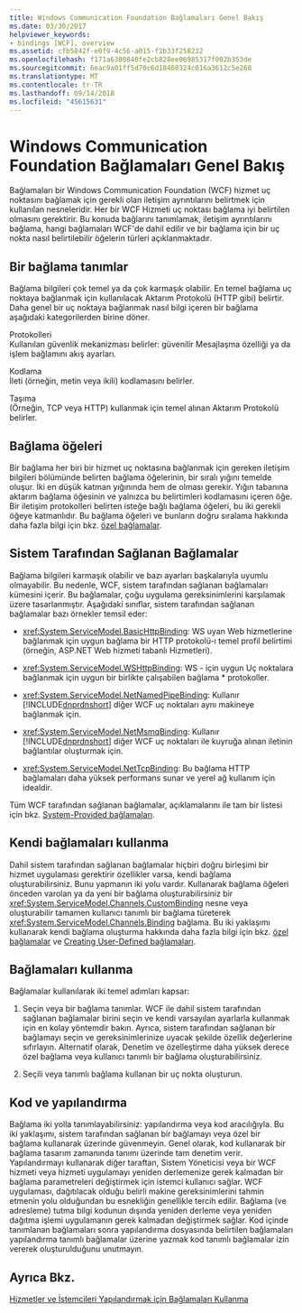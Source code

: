 ```yaml
---
title: Windows Communication Foundation Bağlamaları Genel Bakış
ms.date: 03/30/2017
helpviewer_keywords:
- bindings [WCF], overview
ms.assetid: cfb5842f-e0f9-4c56-a015-f2b33f258232
ms.openlocfilehash: f171a6380840fe2cb828ee06985317f002b353de
ms.sourcegitcommit: 6eac9a01ff5d70c6d18460324c016a3612c5e268
ms.translationtype: MT
ms.contentlocale: tr-TR
ms.lasthandoff: 09/14/2018
ms.locfileid: "45615631"
---
```

# <a name="windows-communication-foundation-bindings-overview"></a>Windows Communication Foundation Bağlamaları Genel Bakış
Bağlamaları bir Windows Communication Foundation (WCF) hizmet uç noktasını bağlamak için gerekli olan iletişim ayrıntılarını belirtmek için kullanılan nesneleridir. Her bir WCF Hizmeti uç noktası bağlama iyi belirtilen olmasını gerektirir. Bu konuda bağlarını tanımlamak, iletişim ayrıntılarını bağlama, hangi bağlamaları WCF'de dahil edilir ve bir bağlama için bir uç nokta nasıl belirtilebilir öğelerin türleri açıklanmaktadır.  
  
## <a name="what-a-binding-defines"></a>Bir bağlama tanımlar  
 Bağlama bilgileri çok temel ya da çok karmaşık olabilir. En temel bağlama uç noktaya bağlanmak için kullanılacak Aktarım Protokolü (HTTP gibi) belirtir. Daha genel bir uç noktaya bağlanmak nasıl bilgi içeren bir bağlama aşağıdaki kategorilerden birine döner.  
  
 Protokolleri  
 Kullanılan güvenlik mekanizması belirler: güvenilir Mesajlaşma özelliği ya da işlem bağlamını akış ayarları.  
  
 Kodlama  
 İleti (örneğin, metin veya ikili) kodlamasını belirler.  
  
 Taşıma  
 (Örneğin, TCP veya HTTP) kullanmak için temel alınan Aktarım Protokolü belirler.  
  
## <a name="the-elements-of-a-binding"></a>Bağlama öğeleri  
 Bir bağlama her biri bir hizmet uç noktasına bağlanmak için gereken iletişim bilgileri bölümünde belirten bağlama öğelerinin, bir sıralı yığını temelde oluşur. İki en düşük katman yığınında hem de olması gerekir. Yığın tabanına aktarım bağlama öğesinin ve yalnızca bu belirtimleri kodlamasını içeren öğe. Bir iletişim protokolleri belirten isteğe bağlı bağlama öğeleri, bu iki gerekli öğeye katmanlıdır. Bu bağlama öğeleri ve bunların doğru sıralama hakkında daha fazla bilgi için bkz. [özel bağlamalar](../../../docs/framework/wcf/extending/custom-bindings.md).  
  
## <a name="system-provided-bindings"></a>Sistem Tarafından Sağlanan Bağlamalar  
 Bağlama bilgileri karmaşık olabilir ve bazı ayarları başkalarıyla uyumlu olmayabilir. Bu nedenle, WCF, sistem tarafından sağlanan bağlamaları kümesini içerir. Bu bağlamalar, çoğu uygulama gereksinimlerini karşılamak üzere tasarlanmıştır. Aşağıdaki sınıflar, sistem tarafından sağlanan bağlamalar bazı örnekler temsil eder:  
  
-   <xref:System.ServiceModel.BasicHttpBinding>: WS uyan Web hizmetlerine bağlanmak için uygun bağlama bir HTTP protokolü-ı temel profil belirtimi (örneğin, ASP.NET Web hizmeti tabanlı Hizmetleri).  
  
-   <xref:System.ServiceModel.WSHttpBinding>: WS - için uygun Uç noktalara bağlanmak için uygun bir birlikte çalışabilen bağlama * protokoller.  
  
-   <xref:System.ServiceModel.NetNamedPipeBinding>: Kullanır [!INCLUDE[dnprdnshort](../../../includes/dnprdnshort-md.md)] diğer WCF uç noktaları aynı makineye bağlanmak için.  
  
-   <xref:System.ServiceModel.NetMsmqBinding>: Kullanır [!INCLUDE[dnprdnshort](../../../includes/dnprdnshort-md.md)] diğer WCF uç noktaları ile kuyruğa alınan iletinin bağlantılar oluşturmak için.  

- <xref:System.ServiceModel.NetTcpBinding>: Bu bağlama HTTP bağlamaları daha yüksek performans sunar ve yerel ağ kullanım için idealdir.
  
 Tüm WCF tarafından sağlanan bağlamalar, açıklamalarını ile tam bir listesi için bkz. [System-Provided bağlamaları](../../../docs/framework/wcf/system-provided-bindings.md).  
  
## <a name="using-your-own-bindings"></a>Kendi bağlamaları kullanma  
 Dahil sistem tarafından sağlanan bağlamalar hiçbiri doğru birleşimi bir hizmet uygulaması gerektirir özellikler varsa, kendi bağlama oluşturabilirsiniz. Bunu yapmanın iki yolu vardır. Kullanarak bağlama öğeleri önceden varolan ya da yeni bir bağlama oluşturabilirsiniz bir <xref:System.ServiceModel.Channels.CustomBinding> nesne veya oluşturabilir tamamen kullanıcı tanımlı bir bağlama türeterek <xref:System.ServiceModel.Channels.Binding> bağlama. Bu iki yaklaşımı kullanarak kendi bağlama oluşturma hakkında daha fazla bilgi için bkz. [özel bağlamalar](../../../docs/framework/wcf/extending/custom-bindings.md) ve [Creating User-Defined bağlamaları](../../../docs/framework/wcf/extending/creating-user-defined-bindings.md).  
  
## <a name="using-bindings"></a>Bağlamaları kullanma  
 Bağlamalar kullanılarak iki temel adımları kapsar:  
  
1.  Seçin veya bir bağlama tanımlar. WCF ile dahil sistem tarafından sağlanan bağlamalar birini seçin ve kendi varsayılan ayarlarla kullanmak için en kolay yöntemdir bakın. Ayrıca, sistem tarafından sağlanan bir bağlamayı seçin ve gereksinimlerinize uyacak şekilde özellik değerlerine sıfırlayın. Alternatif olarak, Denetim ve özelleştirme daha yüksek derece özel bağlama veya kullanıcı tanımlı bir bağlama oluşturabilirsiniz.  
  
2.  Seçili veya tanımlı bağlama kullanan bir uç nokta oluşturun.  
  
## <a name="code-and-configuration"></a>Kod ve yapılandırma  
 Bağlama iki yolla tanımlayabilirsiniz: yapılandırma veya kod aracılığıyla. Bu iki yaklaşımı, sistem tarafından sağlanan bir bağlamayı veya özel bir bağlama kullanarak üzerinde güvenmeyin. Genel olarak, kod kullanarak bir bağlama tasarım zamanında tanımı üzerinde tam denetim verir. Yapılandırmayı kullanarak diğer taraftan, Sistem Yöneticisi veya bir WCF hizmeti veya hizmeti uygulamayı yeniden derlemenize gerek kalmadan bir bağlama parametreleri değiştirmek için istemci kullanıcı sağlar. WCF uygulaması, dağıtılacak olduğu belirli makine gereksinimlerini tahmin etmenin yolu olduğundan bu esnekliğin genellikle tercih edilir. Bağlama (ve adresleme) tutma bilgi kodunun dışında yeniden derleme veya yeniden dağıtma işlemi uygulamanın gerek kalmadan değiştirmek sağlar. Kod içinde tanımlanan bağlamaları sonra yapılandırma dosyasında belirtilen bağlamaları yapılandırma tanımlı bağlamalar üzerine yazmak kod tanımlı bağlamalar izin vererek oluşturulduğunu unutmayın.  
  
## <a name="see-also"></a>Ayrıca Bkz.  
 [Hizmetler ve İstemcileri Yapılandırmak için Bağlamaları Kullanma](../../../docs/framework/wcf/using-bindings-to-configure-services-and-clients.md)
